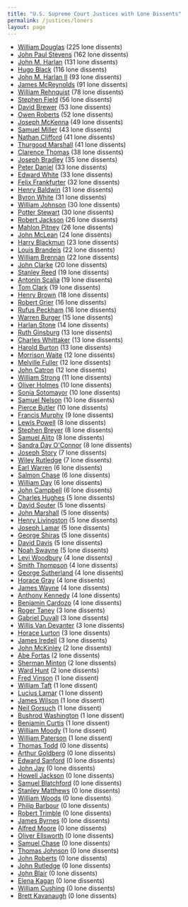 ```yaml
---
title: "U.S. Supreme Court Justices with Lone Dissents"
permalink: /justices/loners
layout: page
---
```


- [William Douglas](/justices/loners/wodouglas) (225 lone dissents)
- [John Paul Stevens](/justices/loners/jpstevens) (162 lone dissents)
- [John M. Harlan](/justices/loners/jharlan1) (131 lone dissents)
- [Hugo Black](/justices/loners/hlblack) (116 lone dissents)
- [John M. Harlan II](/justices/loners/jharlan2) (93 lone dissents)
- [James McReynolds](/justices/loners/jcmcreynolds) (91 lone dissents)
- [William Rehnquist](/justices/loners/whrehnquist) (78 lone dissents)
- [Stephen Field](/justices/loners/sjfield) (56 lone dissents)
- [David Brewer](/justices/loners/djbrewer) (53 lone dissents)
- [Owen Roberts](/justices/loners/ojroberts) (52 lone dissents)
- [Joseph McKenna](/justices/loners/jmckenna) (49 lone dissents)
- [Samuel Miller](/justices/loners/sfmiller) (43 lone dissents)
- [Nathan Clifford](/justices/loners/nclifford) (41 lone dissents)
- [Thurgood Marshall](/justices/loners/tmarshall) (41 lone dissents)
- [Clarence Thomas](/justices/loners/cthomas) (38 lone dissents)
- [Joseph Bradley](/justices/loners/jpbradley) (35 lone dissents)
- [Peter Daniel](/justices/loners/pvdaniel) (33 lone dissents)
- [Edward White](/justices/loners/edewhite) (33 lone dissents)
- [Felix Frankfurter](/justices/loners/ffrankfurter) (32 lone dissents)
- [Henry Baldwin](/justices/loners/hbaldwin) (31 lone dissents)
- [Byron White](/justices/loners/brwhite) (31 lone dissents)
- [William Johnson](/justices/loners/wjohnson) (30 lone dissents)
- [Potter Stewart](/justices/loners/pstewart) (30 lone dissents)
- [Robert Jackson](/justices/loners/rhjackson) (26 lone dissents)
- [Mahlon Pitney](/justices/loners/mpitney) (26 lone dissents)
- [John McLean](/justices/loners/jmclean) (24 lone dissents)
- [Harry Blackmun](/justices/loners/hablackmun) (23 lone dissents)
- [Louis Brandeis](/justices/loners/ldbrandeis) (22 lone dissents)
- [William Brennan](/justices/loners/wjbrennan) (22 lone dissents)
- [John Clarke](/justices/loners/jhclarke) (20 lone dissents)
- [Stanley Reed](/justices/loners/sfreed) (19 lone dissents)
- [Antonin Scalia](/justices/loners/ascalia) (19 lone dissents)
- [Tom Clark](/justices/loners/tcclark) (19 lone dissents)
- [Henry Brown](/justices/loners/hbbrown) (18 lone dissents)
- [Robert Grier](/justices/loners/rcgrier) (16 lone dissents)
- [Rufus Peckham](/justices/loners/rwpeckham) (16 lone dissents)
- [Warren Burger](/justices/loners/weburger) (15 lone dissents)
- [Harlan Stone](/justices/loners/hfstone) (14 lone dissents)
- [Ruth Ginsburg](/justices/loners/rbginsburg) (13 lone dissents)
- [Charles Whittaker](/justices/loners/cewhittaker) (13 lone dissents)
- [Harold Burton](/justices/loners/hhburton) (13 lone dissents)
- [Morrison Waite](/justices/loners/mrwaite) (12 lone dissents)
- [Melville Fuller](/justices/loners/mwfuller) (12 lone dissents)
- [John Catron](/justices/loners/jcatron) (12 lone dissents)
- [William Strong](/justices/loners/wstrong) (11 lone dissents)
- [Oliver Holmes](/justices/loners/owholmes) (10 lone dissents)
- [Sonia Sotomayor](/justices/loners/ssotomayor) (10 lone dissents)
- [Samuel Nelson](/justices/loners/snelson) (10 lone dissents)
- [Pierce Butler](/justices/loners/pbutler) (10 lone dissents)
- [Francis Murphy](/justices/loners/fmurphy) (9 lone dissents)
- [Lewis Powell](/justices/loners/lfpowell) (8 lone dissents)
- [Stephen Breyer](/justices/loners/sgbreyer) (8 lone dissents)
- [Samuel Alito](/justices/loners/saalito) (8 lone dissents)
- [Sandra Day O'Connor](/justices/loners/sdoconnor) (8 lone dissents)
- [Joseph Story](/justices/loners/jstory) (7 lone dissents)
- [Wiley Rutledge](/justices/loners/wbrutledge) (7 lone dissents)
- [Earl Warren](/justices/loners/ewarren) (6 lone dissents)
- [Salmon Chase](/justices/loners/spchase) (6 lone dissents)
- [William Day](/justices/loners/wrday) (6 lone dissents)
- [John Campbell](/justices/loners/jacampbell) (6 lone dissents)
- [Charles Hughes](/justices/loners/cehughes) (5 lone dissents)
- [David Souter](/justices/loners/dhsouter) (5 lone dissents)
- [John Marshall](/justices/loners/jmarshall) (5 lone dissents)
- [Henry Livingston](/justices/loners/hblivingston) (5 lone dissents)
- [Joseph Lamar](/justices/loners/jrlamar) (5 lone dissents)
- [George Shiras](/justices/loners/gshiras) (5 lone dissents)
- [David Davis](/justices/loners/ddavis) (5 lone dissents)
- [Noah Swayne](/justices/loners/nhswayne) (5 lone dissents)
- [Levi Woodbury](/justices/loners/lwoodbury) (4 lone dissents)
- [Smith Thompson](/justices/loners/sthompson) (4 lone dissents)
- [George Sutherland](/justices/loners/gsutherland) (4 lone dissents)
- [Horace Gray](/justices/loners/hgray) (4 lone dissents)
- [James Wayne](/justices/loners/jmwayne) (4 lone dissents)
- [Anthony Kennedy](/justices/loners/amkennedy) (4 lone dissents)
- [Benjamin Cardozo](/justices/loners/bncardozo) (4 lone dissents)
- [Roger Taney](/justices/loners/rbtaney) (3 lone dissents)
- [Gabriel Duvall](/justices/loners/gduvall) (3 lone dissents)
- [Willis Van Devanter](/justices/loners/wvandevanter) (3 lone dissents)
- [Horace Lurton](/justices/loners/hhlurton) (3 lone dissents)
- [James Iredell](/justices/loners/jiredell) (3 lone dissents)
- [John McKinley](/justices/loners/jmckinley) (2 lone dissents)
- [Abe Fortas](/justices/loners/afortas) (2 lone dissents)
- [Sherman Minton](/justices/loners/sminton) (2 lone dissents)
- [Ward Hunt](/justices/loners/whunt) (2 lone dissents)
- [Fred Vinson](/justices/loners/fmvinson) (1 lone dissent)
- [William Taft](/justices/loners/whtaft) (1 lone dissent)
- [Lucius Lamar](/justices/loners/lqlamar) (1 lone dissent)
- [James Wilson](/justices/loners/jwilson) (1 lone dissent)
- [Neil Gorsuch](/justices/loners/nmgorsuch) (1 lone dissent)
- [Bushrod Washington](/justices/loners/bwashington) (1 lone dissent)
- [Benjamin Curtis](/justices/loners/brcurtis) (1 lone dissent)
- [William Moody](/justices/loners/whmoody) (1 lone dissent)
- [William Paterson](/justices/loners/wpaterson) (1 lone dissent)
- [Thomas Todd](/justices/loners/ttodd) (0 lone dissents)
- [Arthur Goldberg](/justices/loners/ajgoldberg) (0 lone dissents)
- [Edward Sanford](/justices/loners/etsanford) (0 lone dissents)
- [John Jay](/justices/loners/jjay) (0 lone dissents)
- [Howell Jackson](/justices/loners/hejackson) (0 lone dissents)
- [Samuel Blatchford](/justices/loners/sblatchford) (0 lone dissents)
- [Stanley Matthews](/justices/loners/smatthews) (0 lone dissents)
- [William Woods](/justices/loners/wbwoods) (0 lone dissents)
- [Philip Barbour](/justices/loners/ppbarbour) (0 lone dissents)
- [Robert Trimble](/justices/loners/rtrimble) (0 lone dissents)
- [James Byrnes](/justices/loners/jfbyrnes) (0 lone dissents)
- [Alfred Moore](/justices/loners/amoore) (0 lone dissents)
- [Oliver Ellsworth](/justices/loners/oellsworth) (0 lone dissents)
- [Samuel Chase](/justices/loners/schase) (0 lone dissents)
- [Thomas Johnson](/justices/loners/tjohnson) (0 lone dissents)
- [John Roberts](/justices/loners/jgroberts) (0 lone dissents)
- [John Rutledge](/justices/loners/jrutledge) (0 lone dissents)
- [John Blair](/justices/loners/jblair) (0 lone dissents)
- [Elena Kagan](/justices/loners/ekagan) (0 lone dissents)
- [William Cushing](/justices/loners/wcushing) (0 lone dissents)
- [Brett Kavanaugh](/justices/loners/bmkavanaugh) (0 lone dissents)
